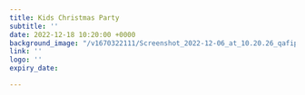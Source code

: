 ```yaml
---
title: Kids Christmas Party
subtitle: ''
date: 2022-12-18 10:20:00 +0000
background_image: "/v1670322111/Screenshot_2022-12-06_at_10.20.26_qafipj.png"
link: ''
logo: ''
expiry_date: 

---
```

